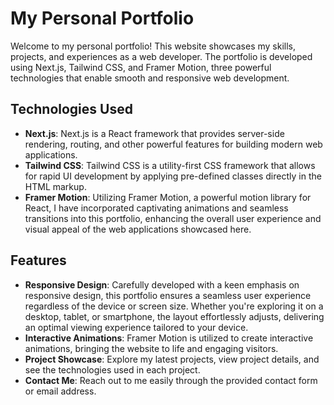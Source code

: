 # My Personal Portfolio

Welcome to my personal portfolio! This website showcases my skills, projects, and experiences as a web developer. The portfolio is developed using Next.js, Tailwind CSS, and Framer Motion, three powerful technologies that enable smooth and responsive web development.

## Technologies Used

- **Next.js**: Next.js is a React framework that provides server-side rendering, routing, and other powerful features for building modern web applications.
- **Tailwind CSS**: Tailwind CSS is a utility-first CSS framework that allows for rapid UI development by applying pre-defined classes directly in the HTML markup.
- **Framer Motion**: Utilizing Framer Motion, a powerful motion library for React, I have incorporated captivating animations and seamless transitions into this portfolio, enhancing the overall user experience and visual appeal of the web applications showcased here.

## Features

- **Responsive Design**: Carefully developed with a keen emphasis on responsive design, this portfolio ensures a seamless user experience regardless of the device or screen size. Whether you're exploring it on a desktop, tablet, or smartphone, the layout effortlessly adjusts, delivering an optimal viewing experience tailored to your device.
- **Interactive Animations**: Framer Motion is utilized to create interactive animations, bringing the website to life and engaging visitors.
- **Project Showcase**: Explore my latest projects, view project details, and see the technologies used in each project.
- **Contact Me**: Reach out to me easily through the provided contact form or email address.